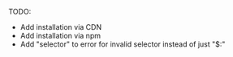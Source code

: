 TODO:
- Add installation via CDN
- Add installation via npm
- Add "selector" to error for invalid selector instead of just "$:"
